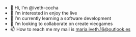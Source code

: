 - 👋 Hi, I’m @iveth-cocha
- 👀 I’m interested in enjoy the live
- 🌱 I’m currently learning a software development
- 💞️ I’m looking to collaborate on create vieogames
- 📫 How to reach me my mail is maria.iveth.16@outlook.es

<!---
iveth-cocha/iveth-cocha is a ✨ special ✨ repository because its `README.md` (this file) appears on your GitHub profile.
You can click the Preview link to take a look at your changes.
--->
